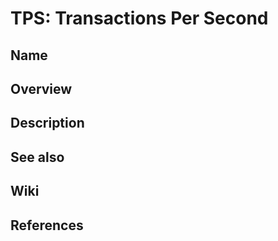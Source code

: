 # TPS: Transactions Per Second

## Name

## Overview

## Description

## See also

## Wiki

## References

